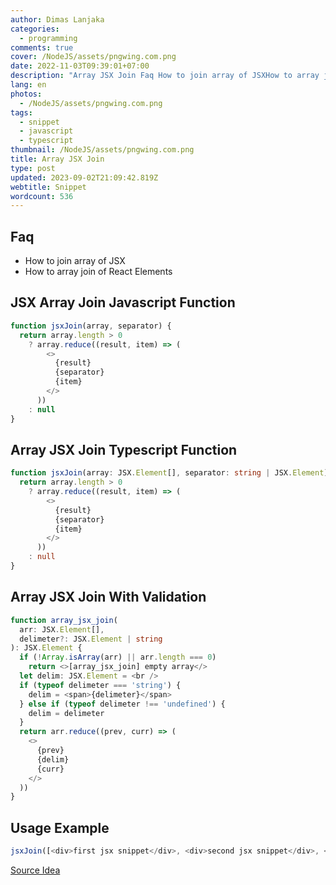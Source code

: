 ```yaml
---
author: Dimas Lanjaka
categories:
  - programming
comments: true
cover: /NodeJS/assets/pngwing.com.png
date: 2022-11-03T09:39:01+07:00
description: "Array JSX Join Faq How to join array of JSXHow to array join of React Elements How to join array of JSX How to array join of React Elements JSX Array Join Javascript Function function jsxJoinarray, separator return array.length > 0 ? array.reduceresult, item => <> "
lang: en
photos:
  - /NodeJS/assets/pngwing.com.png
tags:
  - snippet
  - javascript
  - typescript
thumbnail: /NodeJS/assets/pngwing.com.png
title: Array JSX Join
type: post
updated: 2023-09-02T21:09:42.819Z
webtitle: Snippet
wordcount: 536
---
```


## Faq
- How to join array of JSX
- How to array join of React Elements

## JSX Array Join Javascript Function
```javascript
function jsxJoin(array, separator) {
  return array.length > 0
    ? array.reduce((result, item) => (
        <>
          {result}
          {separator}
          {item}
        </>
      ))
    : null
}
```

## Array JSX Join Typescript Function
```typescript
function jsxJoin(array: JSX.Element[], separator: string | JSX.Element) {
  return array.length > 0
    ? array.reduce((result, item) => (
        <>
          {result}
          {separator}
          {item}
        </>
      ))
    : null
}
```

## Array JSX Join With Validation
```typescript
function array_jsx_join(
  arr: JSX.Element[],
  delimeter?: JSX.Element | string
): JSX.Element {
  if (!Array.isArray(arr) || arr.length === 0)
    return <>[array_jsx_join] empty array</>
  let delim: JSX.Element = <br />
  if (typeof delimeter === 'string') {
    delim = <span>{delimeter}</span>
  } else if (typeof delimeter !== 'undefined') {
    delim = delimeter
  }
  return arr.reduce((prev, curr) => (
    <>
      {prev}
      {delim}
      {curr}
    </>
  ))
}
```

## Usage Example
```javascript
jsxJoin([<div>first jsx snippet</div>, <div>second jsx snippet</div>, <div>third jsx snippet</div>])
```

[Source Idea](https://stackoverflow.com/a/51469655)
